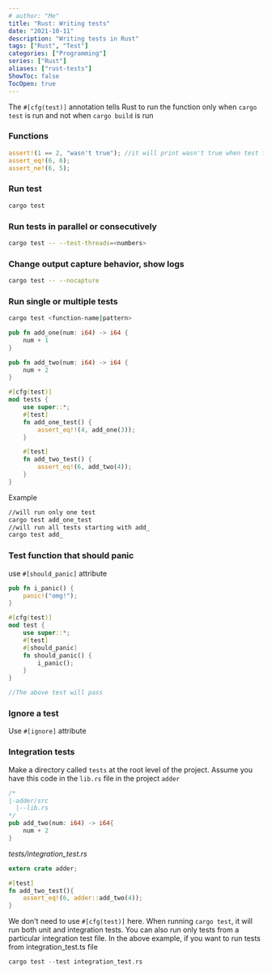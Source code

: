 ```yaml
---
# author: "Me"
title: "Rust: Writing tests"
date: "2021-10-11"
description: "Writing tests in Rust"
tags: ["Rust", "Test"]
categories: ["Programming"]
series: ["Rust"]
aliases: ["rust-tests"]
ShowToc: false
TocOpen: true
---
```


The `#[cfg(test)]` annotation tells Rust to run the function only when `cargo test` is run and not when `cargo build` is run

### Functions

```rust
assert!(1 == 2, "wasn't true"); //it will print wasn't true when test fails
assert_eq!(6, 6);
assert_ne!(6, 5);

```

### Run test

```sh
cargo test
```

### Run tests in parallel or consecutively

```sh
cargo test -- --test-threads=<numbers>
```

### Change output capture behavior, show logs

```sh
cargo test -- --nocapture
```

### Run single or multiple tests

```sh
cargo test <function-name|pattern>
```

```rust
pub fn add_one(num: i64) -> i64 {
    num + 1
}

pub fn add_two(num: i64) -> i64 {
    num + 2
}

#[cfg(test)]
mod tests {
	use super::*;
	#[test]
	fn add_one_test() {
		assert_eq!!(4, add_one(3));
	}

	#[test]
	fn add_two_test() {
		assert_eq!(6, add_two(4));
	}
}

```

Example

```bash
//will run only one test
cargo test add_one_test
//will run all tests starting with add_
cargo test add_
```

### Test function that should panic

use `#[should_panic]` attribute

```rust
pub fn i_panic() {
    panic!("omg!");
}

#[cfg(test)]
mod test {
    use super::*;
    #[test]
    #[should_panic]
    fn should_panic() {
        i_panic();
    }
}

//The above test will pass
```

### Ignore a test

Use `#[ignore]` attribute

### Integration tests

Make a directory called `tests` at the root level of the project. Assume you have this code in the `lib.rs` file in the project `adder`

```rust
/*
|-adder/src
  |--lib.rs
*/
pub add_two(num: i64) -> i64{
	num + 2
}
```

_tests/integration_test.rs_

```rust
extern crate adder;

#[test]
fn add_two_test(){
	assert_eq!(6, adder::add_two(4));
}

```

We don't need to use `#[cfg(test)]` here.
When running `cargo test`, it will run both unit and integration tests. You can also run only tests from a particular integration test file. In the above example, if you want to run tests from integration_test.ts file

```rust
cargo test --test integration_test.rs
```
